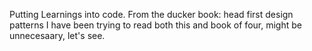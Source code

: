 Putting Learnings into code. From the ducker book: head first design patterns
I have been trying to read both this and book of four, might be unnecesaary, let's see. 
